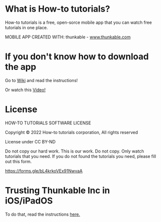 # What is How-to tutorials?
How-to tutorials is a free, open-sorce mobile app that you can watch free tutorials in one place.

MOBILE APP CREATED WITH: thunkable - www.thunkable.com



# If you don't know how to download the app
Go to [Wiki](https://github.com/Kevinpratmama/howtotutorialsmobileapp/wiki/How-to-download-it) and read the instructions!

Or watch this [Video!](https://www.youtube.com/watch?v=4O6FwC11RK0&ab_channel=How-totutorials)

# License
HOW-TO TUTORIALS SOFTWARE LICENSE

Copyright © 2022 How-to tutorials corporation, All rights reserved

License under CC BY-ND

Do not copy our hard work. This is our work. Do not copy. Only watch tutorials that you need. If you do not found the tutorials you need, please fill out this form.


https://forms.gle/bL4krkoVEx91NwvaA

# Trusting Thunkable Inc in iOS/iPadOS

To do that, read the instructions [here.](https://github.com/Kevinpratmama/How-to_tutorials_Mobile_app/wiki/Fix:-Error-message-in-iOS-iPadOS-when-opening-the-app)
